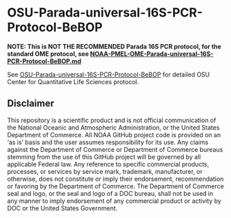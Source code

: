 # OSU-Parada-universal-16S-PCR-Protocol-BeBOP
**NOTE: This is NOT THE RECOMMENDED Parada 16S PCR protocol, for the standard OME protocol, see [NOAA-PMEL-OME-Parada-universal-16S-PCR-Protocol-BeBOP.md](https://github.com/marinednadude/NOAA-PMEL-OME-Parada-universal-16S-PCR-Protocol-BeBOP/blob/main/NOAA-PMEL-OME-Parada-universal-16S-PCR-Protocol-BeBOP.md)**

See [OSU-Parada-universal-16S-PCR-Protocol-BeBOP](https://github.com/marinednadude/OSU-Machida-metazoan-18S-V8-PCR/blob/main/NOAA-PMEL-OME-OSU-Machida-Metazoan-18S-V8-PCR-Protocol-BeBOP.md) for detailed OSU Center for Quantitative Life Sciences protocol.  

## Disclaimer
This repository is a scientific product and is not official communication of the National Oceanic and Atmospheric Administration, or the United States Department of Commerce. All NOAA GitHub project code is provided on an ‘as is’ basis and the user assumes responsibility for its use. Any claims against the Department of Commerce or Department of Commerce bureaus stemming from the use of this GitHub project will be governed by all applicable Federal law. Any reference to specific commercial products, processes, or services by service mark, trademark, manufacturer, or otherwise, does not constitute or imply their endorsement, recommendation or favoring by the Department of Commerce. The Department of Commerce seal and logo, or the seal and logo of a DOC bureau, shall not be used in any manner to imply endorsement of any commercial product or activity by DOC or the United States Government.

